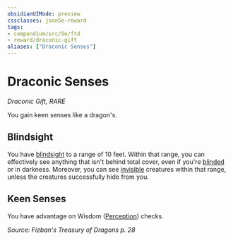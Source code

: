 ```yaml
---
obsidianUIMode: preview
cssclasses: json5e-reward
tags:
- compendium/src/5e/ftd
- reward/draconic-gift
aliases: ["Draconic Senses"]
---
```

# Draconic Senses
*Draconic Gift, RARE*  

You gain keen senses like a dragon's.

## Blindsight

You have [blindsight](2-Mechanics/CLI/rules/senses.md#blindsight) to a range of 10 feet. Within that range, you can effectively see anything that isn't behind total cover, even if you're [blinded](2-Mechanics/CLI/rules/conditions.md#blinded) or in darkness. Moreover, you can see [invisible](2-Mechanics/CLI/rules/conditions.md#invisible) creatures within that range, unless the creatures successfully hide from you.

## Keen Senses

You have advantage on Wisdom ([Perception](2-Mechanics/CLI/rules/skills.md#Perception)) checks.

*Source: Fizban's Treasury of Dragons p. 28*